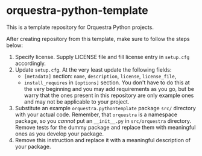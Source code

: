 # orquestra-python-template
This is a template repository for Orquestra Python projects.

After creating repository from this template, make sure to follow the steps below:

1. Specify license. Supply LICENSE file and fill license entry in `setup.cfg` accordingly.
2. Update `setup.cfg`. At the very least update the following fields:
   - `[metadata]` section: `name`, `description`, `license`, `license_file`, 
   - `install_requires` in `[options]` section. You don't have to do this at the very beginning and you may add requirements as you go, but be warry that the ones present in this repository are only example ones and may not be applicable to your project.
3. Substitute an example `orquestra.pythontemplate` package `src/` directory with your actual code. Remember, that `orquestra` is a namespace package, so you *cannot* put an `__init__.py` in `src/orquestra` directory. Remove tests for the dummy package and replace them with meaningful ones as you develop your package.
4. Remove this instruction and replace it with a meaningful description of your package.
